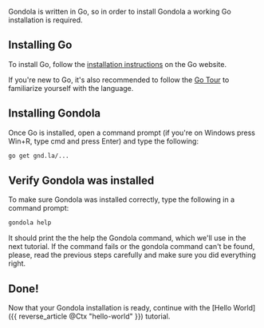 Gondola is written in Go, so in order to install Gondola
a working Go installation is required.

## Installing Go

To install Go, follow the [installation instructions](http://golang.org/doc/install) 
on the Go website.

If you're new to Go, it's also recommended to follow the
[Go Tour](http://tour.golang.org) to familiarize yourself
with the language.

## Installing Gondola

Once Go is installed, open a command prompt (if you're on
Windows press Win+R, type cmd and press Enter) and type
the following:

```sh
go get gnd.la/...
```

## Verify Gondola was installed

To make sure Gondola was installed correctly, type the
following in a command prompt:

```sh
gondola help
```

It should print the the help the Gondola command, which
we'll use in the next tutorial. If the command fails or
the gondola command can't be found, please, read the
previous steps carefully and make sure you did everything
right.

## Done!

Now that your Gondola installation is ready, continue
with the [Hello World]({{ reverse_article @Ctx "hello-world" }}) tutorial.
